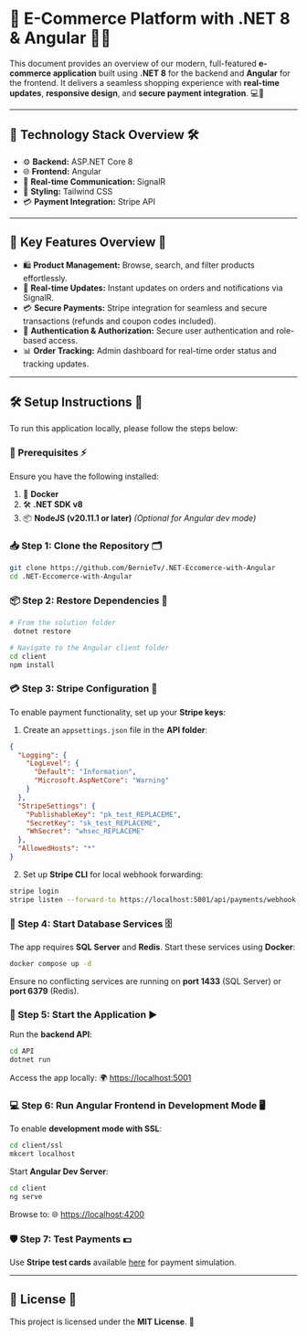 # 🛒 **E-Commerce Platform with .NET 8 & Angular** 🚀✨

This document provides an overview of our modern, full-featured **e-commerce application** built using **.NET 8** for the backend and **Angular** for the frontend. It delivers a seamless shopping experience with **real-time updates**, **responsive design**, and **secure payment integration**. 💻📱

---

## 🚀 **Technology Stack Overview** 🛠️

- ⚙️ **Backend:** ASP.NET Core 8
- 🌐 **Frontend:** Angular
- 🔄 **Real-time Communication:** SignalR
- 🎨 **Styling:** Tailwind CSS
- 💳 **Payment Integration:** Stripe API

---

## 🎯 **Key Features Overview** 🌟

- 🛍️ **Product Management:** Browse, search, and filter products effortlessly.
- 🔄 **Real-time Updates:** Instant updates on orders and notifications via SignalR.
- 💳 **Secure Payments:** Stripe integration for seamless and secure transactions (refunds and coupon codes included).
- 🔐 **Authentication & Authorization:** Secure user authentication and role-based access.
- 📊 **Order Tracking:** Admin dashboard for real-time order status and tracking updates.

---

## 🛠️ **Setup Instructions** 📝

To run this application locally, please follow the steps below:

### **🧰 Prerequisites** ⚡

Ensure you have the following installed:

1. 🐳 **Docker**
2. 🛠️ **.NET SDK v8**
3. 📦 **NodeJS (v20.11.1 or later)** _(Optional for Angular dev mode)_

### **📥 Step 1: Clone the Repository** 🗂️

```bash
git clone https://github.com/BernieTv/.NET-Eccomerce-with-Angular
cd .NET-Eccomerce-with-Angular
```

### **📦 Step 2: Restore Dependencies** 🔄

```bash
# From the solution folder
 dotnet restore

# Navigate to the Angular client folder
cd client
npm install
```

### **💳 Step 3: Stripe Configuration** 🔑

To enable payment functionality, set up your **Stripe keys**:

1. Create an `appsettings.json` file in the **API folder**:

```json
{
  "Logging": {
    "LogLevel": {
      "Default": "Information",
      "Microsoft.AspNetCore": "Warning"
    }
  },
  "StripeSettings": {
    "PublishableKey": "pk_test_REPLACEME",
    "SecretKey": "sk_test_REPLACEME",
    "WhSecret": "whsec_REPLACEME"
  },
  "AllowedHosts": "*"
}
```

2. Set up **Stripe CLI** for local webhook forwarding:

```bash
stripe login
stripe listen --forward-to https://localhost:5001/api/payments/webhook -e payment_intent.succeeded
```

### **🐘 Step 4: Start Database Services** 🗄️

The app requires **SQL Server** and **Redis**. Start these services using **Docker**:

```bash
docker compose up -d
```

Ensure no conflicting services are running on **port 1433** (SQL Server) or **port 6379** (Redis).

### **🚦 Step 5: Start the Application** ▶️

Run the **backend API**:

```bash
cd API
dotnet run
```

Access the app locally: 🌍 [https://localhost:5001](https://localhost:5001)

### **💻 Step 6: Run Angular Frontend in Development Mode** 🖥️

To enable **development mode with SSL**:

```bash
cd client/ssl
mkcert localhost
```

Start **Angular Dev Server**:

```bash
cd client
ng serve
```

Browse to: 🌐 [https://localhost:4200](https://localhost:4200)

### **🛡️ Step 7: Test Payments** 💵

Use **Stripe test cards** available [here](https://docs.stripe.com/testing#cards) for payment simulation.

---

## 📄 **License** 📜

This project is licensed under the **MIT License**. 📝
